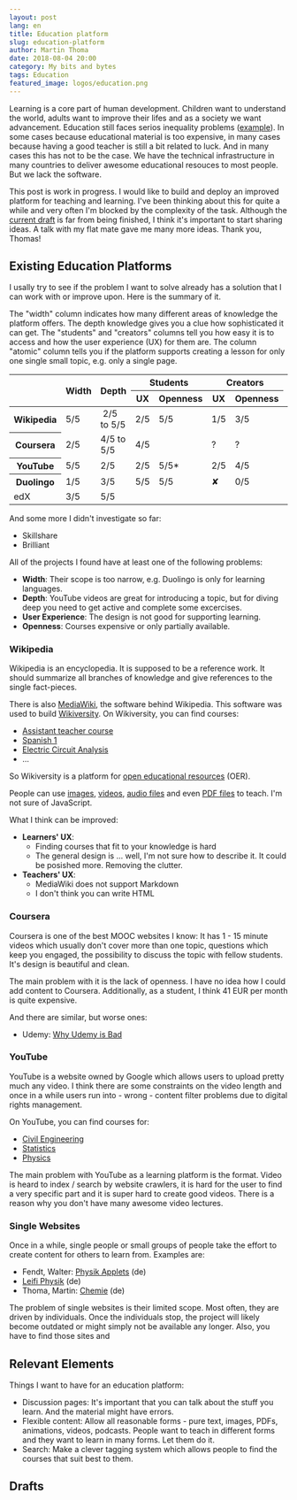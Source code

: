 ```yaml
---
layout: post
lang: en
title: Education platform
slug: education-platform
author: Martin Thoma
date: 2018-08-04 20:00
category: My bits and bytes
tags: Education
featured_image: logos/education.png
---
```

Learning is a core part of human development. Children want to understand the
world, adults want to improve their lifes and as a society we want advancement.
Education still faces serios inequality problems (<a href="https://m.metrotimes.com/news-hits/archives/2018/07/02/us-court-detroit-students-have-no-right-to-access-to-literacy">example</a>). In some cases because
educational material is too expensive, in many cases because having a good
teacher is still a bit related to luck. And in many cases this has not to be
the case. We have the technical infrastructure in many countries to deliver
awesome educational resouces to most people. But we lack the software.

This post is work in progress. I would like to build and deploy an improved
platform for teaching and learning. I've been thinking about this for quite a
while and very often I'm blocked by the complexity of the task. Although the
[current draft](https://martin-thoma.com/pdf/education-portal.pdf) is far
from being finished, I think it's important to start sharing ideas. A talk with
my flat mate gave me many more ideas. Thank you, Thomas!


## Existing Education Platforms

I usally try to see if the problem I want to solve already has a solution that
I can work with or improve upon. Here is the summary of it.

The "width" column indicates how many different areas of knowledge the platform
offers. The depth knowledge gives you a clue how sophisticated it can get.
The "students" and "creators" columns tell you how easy it is to access and how
the user experience (UX) for them are. The column "atomic" column tells you if
the platform supports creating a lesson for only one single small topic, e.g.
only a single page.

<table class="table">
    <thead>
    <tr>
        <th rowspan="2"></th>
        <th rowspan="2">Width</th>
        <th rowspan="2">Depth</th>
        <th colspan="2">Students</th>
        <th colspan="2">Creators</th>
        <th rowspan="2">Atomic</th>
        <th rowspan="2">Requirements</th>
    </tr>
    <tr>
        <th>UX</th>
        <th>Openness</th>
        <th>UX</th>
        <th>Openness</th>
    </tr>
    </thead>
    <tbody>
    <tr>
        <th>Wikipedia</th>
        <td>5/5</td>
        <td>&nbsp;2/5 to 5/5</td>
        <td>2/5</td>
        <td>5/5</td>
        <td>1/5</td>
        <td>3/5</td>
        <td><span color="green">✓</span></td>
        <td><span color="red">✘</span></td>
    </tr>
    <tr>
        <th>Coursera</th>
        <td>2/5</td>
        <td>4/5 to 5/5</td>
        <td>4/5</td>
        <td></td>
        <td>?</td>
        <td>?</td>
        <td><span color="red">✘</span></td>
        <td><span color="red">✘</span></td>
    </tr>
    <tr>
        <th>YouTube</th>
        <td>5/5</td>
        <td>2/5</td>
        <td>2/5</td>
        <td>5/5*</td>
        <td>2/5</td>
        <td>4/5</td>
        <td><span color="green">✓</span></td>
        <td><span color="red">✘</span></td>
    </tr>
    <tr>
        <th>Duolingo</th>
        <td>1/5</td>
        <td>3/5</td>
        <td>5/5</td>
        <td>5/5</td>
        <td><span color="red">✘</span></td>
        <td>0/5</td>
        <td><span color="red">✘</span></td>
        <td><span color="red">✘</span></td>
    </tr>
    <tr>
        <td>edX</td>
        <td>3/5</td>
        <td>5/5</td>
        <td></td>
        <td></td>
        <td></td>
        <td></td>
        <td><span color="red">✘</span></td>
        <td><span color="red">✘</span></td>
    </tr>
    </tbody>
</table>

And some more I didn't investigate so far:

* Skillshare
* Brilliant


All of the projects I found have at least one of the following problems:

* **Width**: Their scope is too narrow, e.g. Duolingo is only for learning
  languages.
* **Depth**: YouTube videos are great for introducing a topic, but for diving
  deep you need to get active and complete some excercises.
* **User Experience**: The design is not good for supporting learning.
* **Openness**: Courses expensive or only partially available.


### Wikipedia

Wikipedia is an encyclopedia. It is supposed to be a reference work. It should
summarize all branches of knowledge and give references to the single
fact-pieces.

There is also <a href="https://en.wikipedia.org/wiki/MediaWiki">MediaWiki</a>,
the software behind Wikipedia. This software was used to build
<a href="https://en.wikipedia.org/wiki/Wikiversity">Wikiversity</a>. On Wikiversity,
you can find courses:

* [Assistant teacher course](https://en.wikiversity.org/wiki/Assistant_teacher_course)
* [Spanish 1](https://en.wikiversity.org/wiki/Spanish_1)
* [Electric Circuit Analysis](https://en.wikiversity.org/wiki/Electric_Circuit_Analysis)
* ...

So Wikiversity is a platform for [open educational resources](https://en.wikipedia.org/wiki/Open_educational_resources) (OER).

People can use [images](https://commons.wikimedia.org/wiki/Category:Quality_images_by_Martin_Thoma), [videos](https://commons.wikimedia.org/wiki/File:Movement_of_organelles_in_Tradescantia_stamen_hair_cells.webm), [audio files](https://en.wikipedia.org/wiki/File:Becerra_string_quartet_4_-_1allegro.ogg) and even [PDF files](https://commons.wikimedia.org/w/index.php?title=File%3A05_Wikipedia_Qualitaet_Upload.pdf&page=12) to teach. I'm not sure of
JavaScript.

What I think can be improved:

* **Learners' UX**:
    * Finding courses that fit to your knowledge is hard
    * The general design is ... well, I'm not sure how to describe it. It could
      be posished more. Removing the clutter.
* **Teachers' UX**:
    * MediaWiki does not support Markdown
    * I don't think you can write HTML


### Coursera

Coursera is one of the best MOOC websites I know: It has 1 - 15 minute videos
which usually don't cover more than one topic, questions which keep you
engaged, the possibility to discuss the topic with fellow students. It's design
is beautiful and clean.


The main problem with it is the lack of openness. I have no idea how I could
add content to Coursera. Additionally, as a student, I think 41 EUR per month
is quite expensive.

And there are similar, but worse ones:

* Udemy: [Why Udemy is Bad](https://www.youtube.com/watch?v=X7jf70dNrUo)


### YouTube

YouTube is a website owned by Google which allows users to upload pretty much
any video. I think there are some constraints on the video length and once in a
while users run into - wrong - content filter problems due to digital rights
management.

On YouTube, you can find courses for:

* [Civil Engineering](https://www.youtube.com/watch?v=0olpSN6_TCc&list=PLTZM4MrZKfW8Saqr34bzDBN3FBYSoek5A&index=1)
* [Statistics](https://www.youtube.com/watch?v=zouPoc49xbk&list=PL8dPuuaLjXtNM_Y-bUAhblSAdWRnmBUcr&index=1)
* [Physics](https://www.youtube.com/watch?v=BqKeiiezqzc&index=100&list=PL908547EAA7E4AE74)

The main problem with YouTube as a learning platform is the format. Video is
heard to index / search by website crawlers, it is hard for the user to find
a very specific part and it is super hard to create good videos. There is a
reason why you don't have many awesome video lectures.


### Single Websites
Once in a while, single people or small groups of people take the effort to
create content for others to learn from. Examples are:

* Fendt, Walter: [Physik Applets](http://www.walter-fendt.de/html5/phde/) (de)
* [Leifi Physik](https://www.leifiphysik.de) (de)
* Thoma, Martin: [Chemie](http://www.martin-thoma.de/chemie/) (de)

The problem of single websites is their limited scope. Most often, they are
driven by individuals. Once the individuals stop, the project will likely become
outdated or might simply not be available any longer. Also, you have to find those
sites and


## Relevant Elements

Things I want to have for an education platform:

* Discussion pages: It's important that you can talk about the stuff you learn.
  And the material might have errors.
* Flexible content: Allow all reasonable forms - pure text, images, PDFs,
  animations, videos, podcasts. People want to teach in different forms and
  they want to learn in many forms. Let them do it.
* Search: Make a clever tagging system which allows people to find the courses
  that suit best to them.


## Drafts
